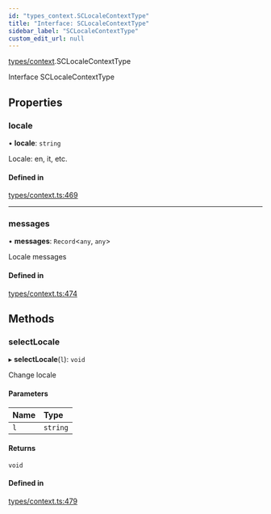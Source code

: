 ```yaml
---
id: "types_context.SCLocaleContextType"
title: "Interface: SCLocaleContextType"
sidebar_label: "SCLocaleContextType"
custom_edit_url: null
---
```


[types/context](../modules/types_context.md).SCLocaleContextType

Interface SCLocaleContextType

## Properties

### locale

• **locale**: `string`

Locale: en, it, etc.

#### Defined in

[types/context.ts:469](https://github.com/selfcommunity/community-ui/blob/e8a635a/packages/sc-core/src/types/context.ts#L469)

___

### messages

• **messages**: `Record`<`any`, `any`\>

Locale messages

#### Defined in

[types/context.ts:474](https://github.com/selfcommunity/community-ui/blob/e8a635a/packages/sc-core/src/types/context.ts#L474)

## Methods

### selectLocale

▸ **selectLocale**(`l`): `void`

Change locale

#### Parameters

| Name | Type |
| :------ | :------ |
| `l` | `string` |

#### Returns

`void`

#### Defined in

[types/context.ts:479](https://github.com/selfcommunity/community-ui/blob/e8a635a/packages/sc-core/src/types/context.ts#L479)
